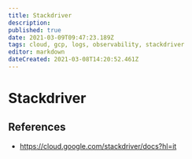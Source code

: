 ```yaml
---
title: Stackdriver
description: 
published: true
date: 2021-03-09T09:47:23.189Z
tags: cloud, gcp, logs, observability, stackdriver
editor: markdown
dateCreated: 2021-03-08T14:20:52.461Z
---
```


# Stackdriver
## References
- https://cloud.google.com/stackdriver/docs?hl=it